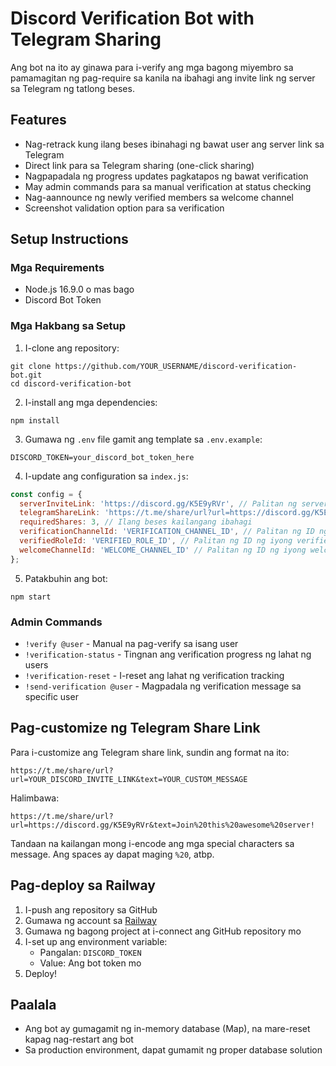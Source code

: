 # Discord Verification Bot with Telegram Sharing

Ang bot na ito ay ginawa para i-verify ang mga bagong miyembro sa pamamagitan ng pag-require sa kanila na ibahagi ang invite link ng server sa Telegram ng tatlong beses.

## Features

- Nag-retrack kung ilang beses ibinahagi ng bawat user ang server link sa Telegram
- Direct link para sa Telegram sharing (one-click sharing)
- Nagpapadala ng progress updates pagkatapos ng bawat verification
- May admin commands para sa manual verification at status checking
- Nag-aannounce ng newly verified members sa welcome channel
- Screenshot validation option para sa verification

## Setup Instructions

### Mga Requirements
- Node.js 16.9.0 o mas bago
- Discord Bot Token

### Mga Hakbang sa Setup

1. I-clone ang repository:
```
git clone https://github.com/YOUR_USERNAME/discord-verification-bot.git
cd discord-verification-bot
```

2. I-install ang mga dependencies:
```
npm install
```

3. Gumawa ng `.env` file gamit ang template sa `.env.example`:
```
DISCORD_TOKEN=your_discord_bot_token_here
```

4. I-update ang configuration sa `index.js`:
```javascript
const config = {
  serverInviteLink: 'https://discord.gg/K5E9yRVr', // Palitan ng server link mo
  telegramShareLink: 'https://t.me/share/url?url=https://discord.gg/K5E9yRVr&text=Join%20this%20awesome%20server!', // Palitan ng pre-formatted Telegram link mo
  requiredShares: 3, // Ilang beses kailangang ibahagi
  verificationChannelId: 'VERIFICATION_CHANNEL_ID', // Palitan ng ID ng iyong verification channel
  verifiedRoleId: 'VERIFIED_ROLE_ID', // Palitan ng ID ng iyong verified role
  welcomeChannelId: 'WELCOME_CHANNEL_ID' // Palitan ng ID ng iyong welcome channel
};
```

5. Patakbuhin ang bot:
```
npm start
```

### Admin Commands

- `!verify @user` - Manual na pag-verify sa isang user
- `!verification-status` - Tingnan ang verification progress ng lahat ng users
- `!verification-reset` - I-reset ang lahat ng verification tracking
- `!send-verification @user` - Magpadala ng verification message sa specific user

## Pag-customize ng Telegram Share Link

Para i-customize ang Telegram share link, sundin ang format na ito:
```
https://t.me/share/url?url=YOUR_DISCORD_INVITE_LINK&text=YOUR_CUSTOM_MESSAGE
```

Halimbawa:
```
https://t.me/share/url?url=https://discord.gg/K5E9yRVr&text=Join%20this%20awesome%20server!
```

Tandaan na kailangan mong i-encode ang mga special characters sa message. Ang spaces ay dapat maging `%20`, atbp.

## Pag-deploy sa Railway

1. I-push ang repository sa GitHub
2. Gumawa ng account sa [Railway](https://railway.app/)
3. Gumawa ng bagong project at i-connect ang GitHub repository mo
4. I-set up ang environment variable:
   - Pangalan: `DISCORD_TOKEN`
   - Value: Ang bot token mo
5. Deploy!

## Paalala

- Ang bot ay gumagamit ng in-memory database (Map), na mare-reset kapag nag-restart ang bot
- Sa production environment, dapat gumamit ng proper database solution

